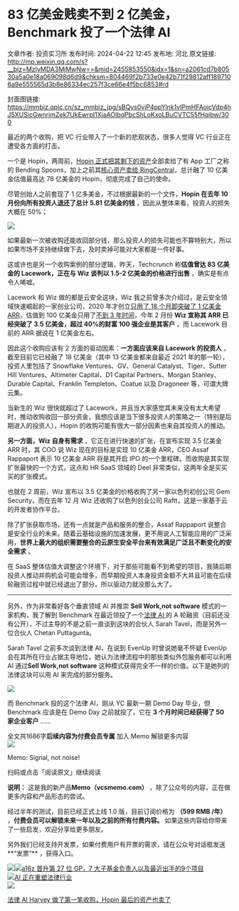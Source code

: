 # 83 亿美金贱卖不到 2 亿美金，Benchmark 投了一个法律 AI

文章作者: 投资实习所
发布时间: 2024-04-22 12:45
发布地: 河北
原文链接: http://mp.weixin.qq.com/s?__biz=MzIyMDA3MjMwNw==&mid=2455853550&idx=1&sn=a2061cd7b80530a5a0e18a069098d6d9&chksm=804469f2b733e0e42b71f29812aff1897106a9e555565d3b8e86334ec257f3ce66e4f5bc6853#rd

封面图链接: https://mmbiz.qpic.cn/sz_mmbiz_jpg/sBQys0vjP4ppYlnk1vIPmHFAoicVdp4hJ5XUSicGwnrjmZek7UkEwrpI1XjaAOibqPbcShLoKxoLBuCVTC55fHqibw/300

最近的两个收购，把 VC 行业带入了一个新的悲观状态，很多人觉得 VC 行业正在遭受各方面的打击。

一个是 Hopin，两周前，[Hopin
正式把其剩下的资产](http://mp.weixin.qq.com/s?__biz=MzIyMDA3MjMwNw==&mid=2455853426&idx=2&sn=9557b97db2ba5740ec6d253910ecc61e&chksm=8044696eb733e0782c1b568231dbb77ff4344fad19c797ac6cefacd105e3d9ca6b16cabbdad5&scene=21#wechat_redirect)全部卖给了有
App 工厂之称的 Bending Spoons，加上之前其[核心资产卖给
RingCentral](http://mp.weixin.qq.com/s?__biz=MzIyMDA3MjMwNw==&mid=2455851721&idx=1&sn=b1b703d54f2ad51282ef341fd3c87cc2&chksm=804462d5b733ebc388a28ff1b6687e6775584f18d73811fab3efcf740fae4315778395e5dfc3&scene=21#wechat_redirect)，总计融了
10 亿美金估值最高达 78 亿美金的 Hopin，彻底完成了自己的使命。

尽管创始人之前套现了 1 亿多美金，不过根据最新的一个文件，**Hopin 在去年 10 月份向所有投资人退还了总计 5.81 亿美金的钱**
，因此从整体来看，投资人的损失大概在 50%；

![](https://mmbiz.qpic.cn/sz_mmbiz_png/sBQys0vjP4ppYlnk1vIPmHFAoicVdp4hJafOqAhraANycrUEZZ9liacwGah1IXGAMBjwRyNLM0YoAf3bgptx8JicQ/640?wx_fmt=png&from=appmsg)

如果最新一次被收购还能收回部分钱，那么投资人的损失可能也不算特别大，所以如果市场不支持继续做下去，及时卖掉可能对大家都是一件好事。

这或许也是另一个收购案例的部分逻辑，昨天，Techcrunch 称**估值曾达 83 亿美金的 Lacework，正在与 Wiz 谈判以 1.5-2
亿美金的价格进行出售** ，确实是有点令人唏嘘。

Lacework 和 Wiz 做的都是云安全这块，Wiz 我之前曾多次介绍过，是云安全领域快速崛起的一家创业公司，2020 年才创立[只用了 18
个月即突破了 1 亿美金
ARR](http://mp.weixin.qq.com/s?__biz=MzIyMDA3MjMwNw==&mid=2455850036&idx=1&sn=2d0dda9a138f225d300b1e9bf5dd18f0&chksm=80447c28b733f53e7e5aa72a1b3b1b07042b50e50edf9e483604bd565fd92c346cf93c91d09a&scene=21#wechat_redirect)，估值到
100 亿美金只用了[不到 3
年时间](http://mp.weixin.qq.com/s?__biz=MzIyMDA3MjMwNw==&mid=2455850475&idx=1&sn=4aa0570668ba2919fd416c9946bd2f34&chksm=80447df7b733f4e198db8ac2027de72026f5c1507a9ea59b4d5375d3cf1fa44624a6d866b27c&scene=21#wechat_redirect)，今年
2 月份 **Wiz 宣称其 ARR 已经突破了 3.5 亿美金，超过 40%的财富 100 强企业是其客户** ，而 Lacework 目前的 ARR
据说在 1 亿美金左右。

因此这个收购应该有 2 方面的驱动因素：**一方面应该来自 Lacework 的投资人** ，截至目前它已经融了 18 亿美金（其中 13 亿美金都来自最近
2021 年的那一轮），投资人里包括了 Snowflake Ventures、GV、General Catalyst、Tiger、Sutter Hill
Ventures、Altimeter Capital、D1 Capital Partners、Morgan Stanley、Durable
Capital、Franklin Templeton、Coatue 以及 Dragoneer 等，可谓大牌云集。

当新生的 Wiz 很快就超过了
Lacework，并且当大家感觉其未来没有太大希望时，推动收购收回一部分资金，我想应该是当下很多投资人的策略之一（特别是后期进入的投资人），Hopin
的收购可能有很大一部分因素也来自其投资人的推动。

**另一方面，Wiz 自身有需求** ，它正在进行快速的扩张，在宣布实现 3.5 亿美金 ARR 时，其 COO 说 Wiz 现在的目标是实现 10 亿美金
ARR，CEO Assaf Rappaport 表示 10 亿美金 ARR 将是其开启 IPO 的一个里程碑。而收购是其实现扩张最快的一个方式，这点和 HR
SaaS 领域的 Deel 非常类似，这两年全是买买买的扩张模式。

也就在 2 周前，Wiz 宣布以 3.5 亿美金的价格收购了另一家以色列初创公司 Gem Security，而在去年 12 月 Wiz
还收购了以色列创业公司 Raftt，这是一家基于云的开发者协作平台。

除了扩张获取市场，还有一点就是产品和服务的整合，Assaf Rappaport
说整合是安全行业的未来。随着云基础设施的加速发展，更不用说人工智能应用的广泛采用，**世界上最大的组织需要整合的云原生安全平台来有效满足广泛且不断变化的安全需求**
。

在 SaaS
整体估值大调整这个环境下，对于那些可能看不到希望的项目，我猜后期投资人推动并购机会可能会增多，而早期投资人本身投资金额不大并且可能在后续轮融资过程中就已经退出了部分，所以驱动力就没那么大了。

* * *

另外，作为非常看好各个垂直领域 AI 并推崇 **Sell Work,not software** 模式的一家机构，我了解到 Benchmark
在最近领投了一个[法律 AI
](http://mp.weixin.qq.com/s?__biz=MzIyMDA3MjMwNw==&mid=2455851781&idx=1&sn=0d1ec18485840798670d2d54135a5973&chksm=80446319b733ea0fe7c83d4a0e0737af0f8a7f32cd43ed74fbe37917c7284849985a804f45ea&scene=21#wechat_redirect)的
A 轮融资（目前还没有公开），不过主导的不是之前一直谈到这块的合伙人 Sarah Tavel，而是另外一位合伙人 Chetan Puttagunta。

Sarah Tavel 之前多次谈到法律 AI，在说到 EvenUp 时曾说她毫不怀疑 EvenUp
会在其所在行业占据主导地位，她认为法律流程中的那些类似外包服务都可以利用 AI 通过**Sell Work,not software**
这种模式获得完全不一样的价值。以下是她列的法律这块可以用 AI 来完成的部分服务。

![](https://mmbiz.qpic.cn/sz_mmbiz_png/sBQys0vjP4ppYlnk1vIPmHFAoicVdp4hJWTFHevhzBFQywr5iaTia7w0jEV7Ost33JNdiadCQBGYbz3NomNcNGibYQQ/640?wx_fmt=png&from=appmsg)

而 Benchmark 投的这个法律 AI，刚从 YC 最新一期 Demo Day 毕业，但 Benchmark 应该是在 Demo Day
之前就投了，它在 **3 个月时间已经获得了 50 家企业客户** ……

全文共1686字**后续内容为付费会员专属** 加入 Memo 解锁更多内容  
![](https://mmbiz.qpic.cn/sz_mmbiz_png/sBQys0vjP4ppYlnk1vIPmHFAoicVdp4hJ5DLA73yZSq9jpuOyicc5LlnMEvZCyLOFX2R1ZW4jD1hrMVOT3iaAtlxA/640?wx_fmt=png&from=appmsg)  

Memo: Signal, not noise!

扫码或点击「阅读原文」继续阅读

**说明：** 这是我的新产品**Memo（vcsmemo.com）** ，除了公众号的内容，正在做更多内容和产品形态的尝试。

经过半年的测试，目前已经正式上线 1.0 版，目前订阅价格为 **（599 RMB /年）** ，**付费会员可以解锁未来一年以及之前的所有付费内容。**
如果这些内容给你带来了一些启发，欢迎分享给更多朋友。  

另外我们已经支持开发票，如果付费用户有开票的需求，请在公众号对话框发送**“发票”** ，获得入口。

![](https://mmbiz.qpic.cn/mmbiz_png/mrJibAziaMQhQGoNHniac6wGOyRe172dlS0HCYicyjiaCTtly2pULIz6YPNsXeRjoQFSuDYezsia4ibhbAc1X3GKtVRyw/640?wx_fmt=png&wxfrom=5&wx_lazy=1&wx_co=1)[![](https://mmbiz.qpic.cn/sz_mmbiz_jpg/sBQys0vjP4qXgSHG8qVdbDfVTCHXSia69DG5md0g5pkAVXscicPR2t1zoK25ELibtAWc8gLFrlvzh5G8FBcmNZarw/640?wx_fmt=jpeg)a16z
晋升第 27 位 GP，7
大子基金负责人以及最近出手的9个项目](https://mp.weixin.qq.com/s?__biz=MzIyMDA3MjMwNw==&mid=2455853537&idx=1&sn=a7a2597ed00f6029bfac65cdcc231e34&chksm=804469fdb733e0eb988a9c1a2c2fee82d074a4e6d22ae034fd6e95d3392e9ae2ecfe620e7227&scene=21#wechat_redirect)  
[![](https://mmbiz.qpic.cn/sz_mmbiz_jpg/sBQys0vjP4prj2ofkQ4ibGZWxzDicrZm94ZGlzdgLibP5qJGOWV5aIR92bHQnfX16q1paxknP5uscgZ18sBpNCJ1A/640?wx_fmt=jpeg)AI
正在重塑法律行业](https://mp.weixin.qq.com/s?__biz=MzIyMDA3MjMwNw==&mid=2455851781&idx=1&sn=0d1ec18485840798670d2d54135a5973&chksm=80446319b733ea0fe7c83d4a0e0737af0f8a7f32cd43ed74fbe37917c7284849985a804f45ea&scene=21#wechat_redirect)  
[![](https://mmbiz.qpic.cn/sz_mmbiz_jpg/sBQys0vjP4o569h6skhsTA9m35Fs1EWUtf0Mj0NYsMHgaOcs0jZMMEtgsexN8oShQOOtAbiaYOdpWc3v0hDhNOw/640?wx_fmt=jpeg)](https://mp.weixin.qq.com/s?__biz=MzIyMDA3MjMwNw==&mid=2455853426&idx=2&sn=9557b97db2ba5740ec6d253910ecc61e&chksm=8044696eb733e0782c1b568231dbb77ff4344fad19c797ac6cefacd105e3d9ca6b16cabbdad5&scene=21#wechat_redirect)

[法律 AI Harvey 做了第一笔收购，Hopin
最后的资产也卖了](https://mp.weixin.qq.com/s?__biz=MzIyMDA3MjMwNw==&mid=2455853426&idx=2&sn=9557b97db2ba5740ec6d253910ecc61e&chksm=8044696eb733e0782c1b568231dbb77ff4344fad19c797ac6cefacd105e3d9ca6b16cabbdad5&scene=21#wechat_redirect)

